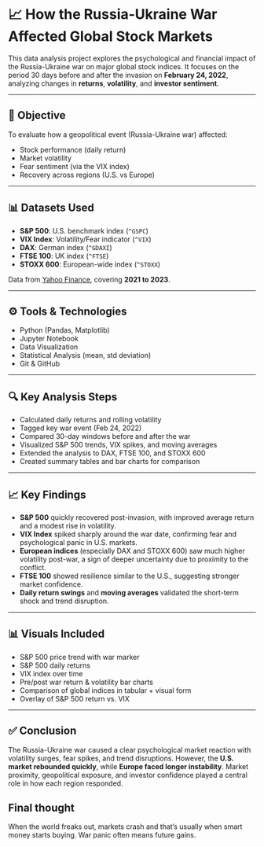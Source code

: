 # 📈 How the Russia-Ukraine War Affected Global Stock Markets

This data analysis project explores the psychological and financial impact of the Russia-Ukraine war on major global stock indices. It focuses on the period 30 days before and after the invasion on **February 24, 2022**, analyzing changes in **returns**, **volatility**, and **investor sentiment**.

---

## 📌 Objective

To evaluate how a geopolitical event (Russia-Ukraine war) affected:
- Stock performance (daily return)
- Market volatility
- Fear sentiment (via the VIX index)
- Recovery across regions (U.S. vs Europe)

---

## 📊 Datasets Used

- **S&P 500**: U.S. benchmark index (`^GSPC`)
- **VIX Index**: Volatility/Fear indicator (`^VIX`)
- **DAX**: German index (`^GDAXI`)
- **FTSE 100**: UK index (`^FTSE`)
- **STOXX 600**: European-wide index (`^STOXX`)

Data from [Yahoo Finance](https://finance.yahoo.com), covering **2021 to 2023**.

---

## ⚙️ Tools & Technologies

- Python (Pandas, Matplotlib)
- Jupyter Notebook
- Data Visualization
- Statistical Analysis (mean, std deviation)
- Git & GitHub

---

## 🔍 Key Analysis Steps

- Calculated daily returns and rolling volatility
- Tagged key war event (Feb 24, 2022)
- Compared 30-day windows before and after the war
- Visualized S&P 500 trends, VIX spikes, and moving averages
- Extended the analysis to DAX, FTSE 100, and STOXX 600
- Created summary tables and bar charts for comparison

---

## 📈 Key Findings

- **S&P 500** quickly recovered post-invasion, with improved average return and a modest rise in volatility.
- **VIX Index** spiked sharply around the war date, confirming fear and psychological panic in U.S. markets.
- **European indices** (especially DAX and STOXX 600) saw much higher volatility post-war, a sign of deeper uncertainty due to proximity to the conflict.
- **FTSE 100** showed resilience similar to the U.S., suggesting stronger market confidence.
- **Daily return swings** and **moving averages** validated the short-term shock and trend disruption.

---

## 📊 Visuals Included

- S&P 500 price trend with war marker
- S&P 500 daily returns
- VIX index over time
- Pre/post war return & volatility bar charts
- Comparison of global indices in tabular + visual form
- Overlay of S&P 500 return vs. VIX

---

## ✅ Conclusion

The Russia-Ukraine war caused a clear psychological market reaction with volatility surges, fear spikes, and trend disruptions. However, the **U.S. market rebounded quickly**, while **Europe faced longer instability**. Market proximity, geopolitical exposure, and investor confidence played a central role in how each region responded.

## Final thought
 When the world freaks out, markets crash and that’s usually when smart money starts buying. War panic often means future gains.



